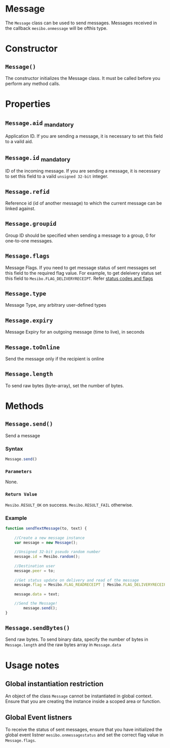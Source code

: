 # Message  
The `Message` class can be used to send messages. Messages received in the callback `mesibo.onmessage` will be ofthis type. 

# Constructor  

## `Message()`  
The constructor initializes the Message class. It must be called before you perform any method calls. 

# Properties  

## `Message.aid` <sub>mandatory</sub> 
Application ID. If you are sending a message, it is necessary to set this field to a vaild aid.

## `Message.id` <sub>mandatory</sub> 
ID of the incoming message. If you are sending a message, it is necessary to set this field to a vaild 
`unsigned 32-bit` integer.

## `Message.refid`  
 Reference id (id of another message) to which the current message can be linked against.

## `Message.groupid`  
Group ID should be specified when sending a message to a group, 0 for one-to-one messages.

## `Message.flags`  
Message Flags. If you need to get message status of sent messages set this field to the required flag value.
For example, to get deleivery status set this field to `Mesibo.FLAG_DELIVERYRECEIPT`.
Refer [status codes and flags](https://mesibo.com/documentation/api/real-time-api/data-structures/#messageparams)

## `Message.type`  
Message Type, any arbitrary user-defined types

## `Message.expiry`  
Message Expiry for an outgoing message (time to live), in seconds

## `Message.toOnline`
Send the message only if the recipient is online
 
## `Message.length`
To send raw bytes (byte-array), set the number of bytes.

# Methods

## `Message.send()`   
Send a message

### Syntax

```javascript
Message.send()
```
### `Parameters`
None.

### `Return Value`
`Mesibo.RESULT_OK` on success.
`Mesibo.RESULT_FAIL` otherwise.

### Example

```javascript
function sendTextMessage(to, text) {
	
	//Create a new message instance
	var message = new Message();
       	
	//Unsigned 32-bit pseudo random number  
	message.id = Mesibo.random();
	
	//Destination user
	message.peer = to;
       	
	//Get status update on delivery and read of the message  
	message.flag = Mesibo.FLAG_READRECEIPT | Mesibo.FLAG_DELIVERYRECEIPT;
	
	message.data = text;

	//Send the Message!	
        message.send();	
}
```

## `Message.sendBytes()`   
Send raw bytes. To send binary data, specify the number of bytes in `Message.length` and the raw bytes array in 
`Message.data`

# Usage notes

## Global instantiation restriction  
An object of the class `Message` cannot be instantiated in global context. Ensure that you are creating the instance inside a scoped area or function.

## Global Event listners
To receive the status of sent messages, ensure that you have initialized the global event listner `mesibo.onmessagestatus` and set the correct flag value in `Message.flags`.
